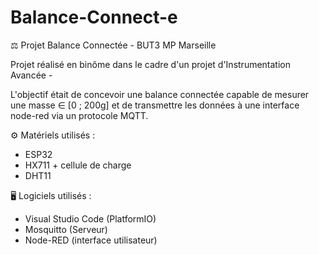 # Balance-Connect-e
⚖️ Projet Balance Connectée - BUT3 MP Marseille

Projet réalisé en binôme dans le cadre d'un projet d'Instrumentation Avancée -

L'objectif était de concevoir une balance connectée capable de mesurer une masse ∈ [0 ; 200g] et de transmettre les données à une interface node-red via un protocole MQTT.

⚙️ Matériels utilisés :
- ESP32
- HX711 + cellule de charge
- DHT11

🖥️ Logiciels utilisés : 
- Visual Studio Code (PlatformIO)
- Mosquitto (Serveur)
- Node-RED (interface utilisateur)
